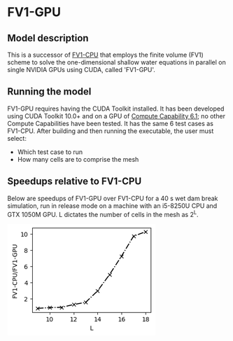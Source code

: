 # FV1-GPU

## Model description

This is a successor of <a href="https://github.com/al0vya/FV1_cpp">FV1-CPU</a> that employs the finite volume (FV1) scheme to solve the one-dimensional shallow water equations in parallel on single NVIDIA GPUs using CUDA, called 'FV1-GPU'.

## Running the model

FV1-GPU requires having the CUDA Toolkit installed. It has been developed using CUDA Toolkit 10.0+ and on a GPU of <a href="https://en.wikipedia.org/wiki/CUDA#Version_features_and_specifications">Compute Capability 6.1</a>; no other Compute Capabilities have been tested. It has the same 6 test cases as FV1-CPU. After building and then running the executable, the user must select:

* Which test case to run
* How many cells are to comprise the mesh

## Speedups relative to FV1-CPU

Below are speedups of FV1-GPU over FV1-CPU for a 40 s wet dam break simulation, run in release mode on a machine with an i5-8250U CPU and GTX 1050M GPU. L dictates the number of cells in the mesh as 2<sup>L</sup>.

![speedup](/FV1_GPU_1D/parallelisation_speedup.png)
